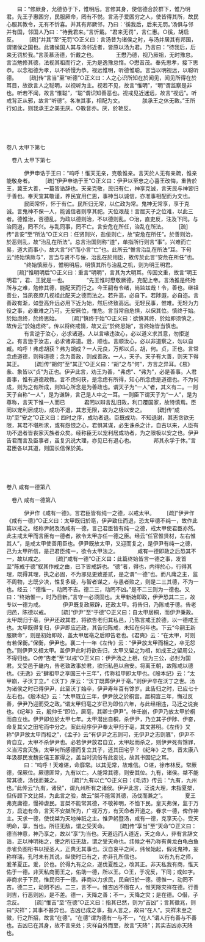 <!-- { "loadSidebar": true } -->
　　曰：“修厥身，允德协于下，惟明后。言修其身，使信德合於群下，惟乃明君。先王子惠困穷，民服厥命，罔有不悦。言汤子爱困穷之人，使皆得其所，故民心服其教令，无有不忻喜。并其有邦厥邻，乃曰：‘徯我后，后来无罚。’汤俱与邻并有国，邻国人乃曰：“待我君来。”言忻戴。“君来无罚”，言仁惠。○徯，胡启反。 
　　[疏]“并其”至“无罚”○正义曰：言汤昔为诸侯之时，与汤并居其有邦国，谓诸侯之国也。此诸侯国人其与汤邻近者，皆原以汤为君。乃言曰：“待我后，后来无罚於我。”言羡慕汤德，忻戴之也。
　
　　王懋乃德，视乃厥祖，无时豫怠。言当勉修其德，法视其祖而行之，无为是逸豫怠惰。○懋音茂。奉先思孝，接下思恭。以念祖德为孝，以不骄慢为恭。视远惟明，听德惟聪。言当以明视远，以聪听德。 
　　[疏]传“言当”至“听德”○正义曰：人之心识所知在於闻见，闻见所得在於耳目，故欲言人之聪明，以视听为主。视若不见，故言“惟明”，“明”谓监察是非也。听若不闻，故言“惟聪”，“聪”谓识知善恶也。视戒见近迷远，故言“视远”。听戒背正从邪，故言“听德”。各准其事，相配为文。
　
　　朕承王之休无斁。”王所行如此，则我承王之美无厌。○斁音亦。厌，於艳反。 

　

　 

卷八 太甲下第七 

　卷八 太甲下第七 　 

　
　　伊尹申诰于王曰：“呜呼！惟天无亲，克敬惟亲。言天於人无有亲疏，惟亲能敬身者。 
　　[疏]“伊尹申诰于王”○正义曰：伊尹以至忠之心喜王改悔，重告於王，冀王大善，一篇皆诰辞也。天亲克敬，民归有仁，神享克诚，言天民与神皆归于善也。奉天宜其敬谨，养民宜用仁恩，事神当以诚信，亦准事相配而为文也。
　
　　民罔常怀，怀于有仁。民所归无常，以仁政为常。鬼神无常享，享于克诚。言鬼神不保一人，能诚信者则享其祀。天位艰哉！言居天子之位难，以此三者。德惟治，否德乱。为政以德则治，不以德则乱。○治，直吏反，注及下同。与治同道，罔不兴。与乱同事，罔不亡。言安危在所任，治乱在所法。 
　　[疏]传“言安”至“所法”○正义曰：任贤则兴，盐佞则亡，故“安危在所任”。於善则治，於恶则乱，故“治乱在所法”。总言治国则称“道”，单指所行则言“事”。兴难而亡易，道大而事小，故大言“兴”而小言“亡”也。此所云“惟言治乱在所法”耳。下句云“终始慎厥与”，言当与贤不与佞，治乱在於用臣，故传於此言“安危在所任”也。
　
　　“终始慎厥与，惟明明后。明慎其所与治乱之机，则为明王明君。 
　　[疏]“惟明明后”○正义曰：重言“明明”，言其为大明耳。传因文重，故言“明王明君”，君、王犹是一也。
　
　　“先王惟时懋敬厥德，克配上帝。言汤推是终始所与之难，勉修其德，能配天而行之。今王嗣有令绪，尚监兹哉！令，善也。继祖善业，当夙夜庶几视祖此配天之德而法之。若升高，必自下。若陟遐，必自迩。言善政有渐，如登高升远必用下近为始，然后终致高远。无轻民事，惟难。无轻为力役之事，必重难之乃可。无安厥位，惟危。言当常自危惧，以保其位。慎终于始。於始虑终，於终思始。 
　　[疏]“慎终于始”○正义曰：欲慎其终，於始即须慎之，故传云“於始虑终”。传以将终戒惰，故又云“於终思始”，言终始皆当慎也。
　
　　有言逆于汝心，必求诸道。人以言咈违汝心，必以道义求其意，勿拒逆之。有言逊于汝志，必求诸非道。逊，顺也。言顺汝心，必以非道察之，勿以自臧。呜呼！弗虑胡获？弗为胡成？一人元良，万邦以贞。胡，何。贞，正也。言常念虑道德，则得道德；念为善政，则成善政。一人，天子。天子有大善，则天下得其正。 
　　[疏]传“胡何”至“其正”○正义曰：“胡”之与“何”，方言之异耳。《易》彖、象皆以“贞”为正也。伊尹此言，劝王为善，“弗虑”、“弗为”，必是善事。人君善事，惟有道德政教。言不虑何获，是念虑有所得，知心所念虑是道德也。不为何成，则为之有所成，则知心所念是为善政也。谓天子为“一人”者，其义有二。一则天子自称“一人”，是为谦辞，言己是人中之一耳。一则臣下谓天子为“一人”，是为尊称，言天下惟一人而已
　
　　君罔以辩言乱旧政，利口覆国家，故特慎焉。臣罔以宠利居成功，成功不退，其志无限，故为之极以安之。 
　　[疏]传“成功”至“安之”○正义曰：四时之序，成功者退。臣既成功，不知退谢，其志贪欲无限，其君不堪所求，或有怨恨之心，君惧其谋，必生诛杀之计，自古以来，人臣有功不退者皆丧家灭族者众矣。经称臣无以宠利居成功者，为之限极以安之也。伊尹告君而言及臣事者，虽复汎说大理，亦见已有退心也。
　
　　邦其永孚于休。”言君臣各以其道，则国长信保於美。 

　

　 

卷八 咸有一德第八 

　卷八 咸有一德第八 　 

　
　　伊尹作《咸有一德》。言君臣皆有纯一之德，以戒太甲。 
　　[疏]“伊尹作《咸有一德》”○正义曰：太甲既归於亳，伊尹致仕而退，恐太甲德不纯一，故作此篇以戒之。经称尹躬及汤咸有一德，言己君臣皆有纯一之德，戒太甲使君臣亦然。此主戒太甲而言臣有一德者，欲令太甲亦任一德之臣。经云“任官惟贤材，左右惟其人”，是戒太甲使善用臣也。伊尹既放太甲，又迎而复之，是伊尹有纯一之德，己为太甲所信，是己君臣纯一，欲令太甲法之。
　
　　咸有一德即政之后恐其不一，故以戒之。 
　　[疏]“咸有一德”○正义曰：此篇终始皆言一德之事，发首至“陈戒于德”叙其作戒之由，已下皆戒辞也。“德”者，得也，内得於心，行得其理，既得其理，执之必固，不为邪见更致差贰，是之谓“一德”也。而凡庸之主，监不周物，志既少决，性复多疑，与智者谋之，与愚者败之，则是二三其德，不为一也。经云：“德惟一，动罔不吉。德二三，动罔不凶。”是不二三则为一德也。又曰：“终始惟一，时乃日新。”言守一必须固也。太甲新始即政，伊尹恐其二三，故专以一德为戒。
　
　　伊尹既复政厥辟，还政太甲。将告归，乃陈戒于德。告老归邑，陈德以戒。 
　　[疏]“伊尹”至“于德”○正义曰：自太甲居桐，而伊尹秉政。太甲既归于亳，伊尹还政其君，将欲告老归其私邑，乃陈言戒王於德，以一德戒王也。太甲既得复归，伊尹即应还政，其告归陈戒，未知在何年也。下云“今嗣王新服厥命”，则是初始即政，盖太甲居亳之后即告老也。《君奭》云：“在太甲，时则有若保衡。”保衡，伊尹也。襄二十一年《左传》云：“伊尹放太甲而相之，卒无怨色。”则伊尹又相太甲。盖伊尹此时将欲告归，太甲又留之为相，如成王之留周公，不得归也。○传“告老”至“以戒”○正义曰：伊尹汤之上相，位为三公，必封为国君。又受邑于畿内，告老致政事於君，欲归私邑以自安。将离王朝，故陈戒以德也。《无逸》云“肆祖甲之享国三十三年”，传称祖甲即太甲也。《殷本纪》云：“太甲崩，子沃丁立。”《沃丁》序云：“沃丁既葬伊尹于亳。”则伊尹卒在沃丁之世。汤为诸侯之时已得伊尹，此至沃丁始卒，伊尹寿年百有馀岁。此告归之时，已应七十左右也。《殷本纪》云：“太甲既立三年，伊尹放之於桐宫。居桐宫三年，悔过反善，伊尹乃迎而受之政。”谓太甲归亳之岁已为即位六年，与此经相违，马迁之说妄也。《纪年》云，殷仲壬“即位，居亳，其卿士伊尹”。仲壬崩，伊尹乃放太甲於桐而自立也。伊尹即位於太甲七年。太甲潜出自桐，杀伊尹，乃立其子伊陟、伊奋，命复其父之田宅而中分之。案此经序伊尹奉太甲归于亳，其文甚明。《左传》又称“伊尹放太甲而相之”，《孟子》云“有伊尹之志则可，无伊尹之志则篡”，伊尹不肯自立，太甲不杀伊尹也。必若伊尹放君自立，太甲起而杀之，则伊尹死有馀罪，义当污宫灭族，太甲何所感德而复立其子，还其田宅乎？《纪年》之书，晋太康八年汲郡民发魏安僖王冢得之，盖当时流俗有此妄说，故其书因记之耳。
　
　　曰：“呜呼！天难谌，命靡常。以其无常，故难信。○谌，徐巿林反。常厥德，保厥位。厥德匪常，九有以亡。人能常其德，则安其位。九有，诸侯。桀不能常其德，汤伐而兼之。 
　　[疏]“九有以亡”○正义曰：《毛诗》传云：“九有，九州也。”此传云“九有，诸侯”，谓九州所有之诸侯。伊尹此言，泛说大理，未指夏桀，但传顾下文比桀，为此言之验，故云“桀不能常其德，汤伐而兼之”。
　
　　夏王弗克庸德，慢神虐民。言桀不能常其德，不敬神明，不恤下民。皇天弗保，监于万方，启迪有命，言天不安桀所为，广视万方，有天命者开道之。眷求一德，俾作神主。天求一德，使伐桀为天地神祇之主。惟尹躬暨汤，咸有一德，克享天心，受天明命，享，当也。所征无敌，谓之受天命。 
　　[疏]传“享当”至“天命”○正义曰：德当神意，神乃享之，故以“享”为当也。天道远而人道近，天之命人，非有言辞文诰，正以神明祐之，使之所征无敌，谓之受天命也。纬候之书乃称有黄龙白龟白鱼赤雀负图衔书以授圣人，正典无其事也。汉自哀平之间，纬候始起，假讬鬼神，妄称祥瑞，孔时未有其说，纵使时已有之，亦非孔所信也。
　
　　以有九有之师，爰革夏正。爰，於也。於得九有之众，遂伐夏胜之，改其正。非天私我有商，惟天佑于一德。非天私商而王之，佑助一德，所以王。○王，于况反，下同；或如字。非商求于下民，惟民归于一德。非商以力求民，民自归於一德。德惟一，动罔不吉。德二三，动罔不凶。二三，言不一。惟吉凶不僣在人，惟天降灾祥在德。行善则吉，行恶则凶，是不差。德一，天降之善；不一，天降之灾；是在德。○僣，子念反。 
　　[疏]“惟吉”至“在德”○正义曰：指其已然，则为“吉凶”；言其徵兆，则曰“灾祥”；其事不甚异也。吉凶已成之事，指人言之，故曰“在人”。灾祥未至之徵，行之所招，故言“在德”。“在德”谓为德有一与不一，“在人”谓人行有善与不善也。吉凶已在其身，故不言来处；灾祥自外而至，故言“天降”；其实吉凶亦天降也。
　
